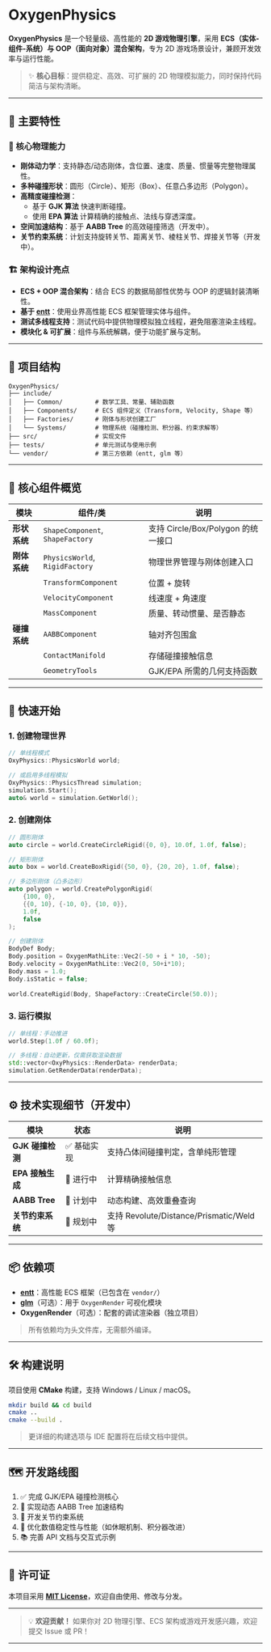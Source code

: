 ﻿
#  OxygenPhysics

**OxygenPhysics** 是一个轻量级、高性能的 **2D 游戏物理引擎**，采用 **ECS（实体-组件-系统）与 OOP（面向对象）混合架构**，专为 2D 游戏场景设计，兼顾开发效率与运行性能。

> ✨ **核心目标**：提供稳定、高效、可扩展的 2D 物理模拟能力，同时保持代码简洁与架构清晰。

---

## 🚀 主要特性

### 🔧 核心物理能力
- **刚体动力学**：支持静态/动态刚体，含位置、速度、质量、惯量等完整物理属性。
- **多种碰撞形状**：圆形（Circle）、矩形（Box）、任意凸多边形（Polygon）。
- **高精度碰撞检测**：
  - 基于 **GJK 算法** 快速判断碰撞。
  - 使用 **EPA 算法** 计算精确的接触点、法线与穿透深度。
- **空间加速结构**：基于 **AABB Tree** 的高效碰撞筛选（开发中）。
- **关节约束系统**：计划支持旋转关节、距离关节、棱柱关节、焊接关节等（开发中）。

### 🏗️ 架构设计亮点
- **ECS + OOP 混合架构**：结合 ECS 的数据局部性优势与 OOP 的逻辑封装清晰性。
- **基于 [entt](https://github.com/skypjack/entt)**：使用业界高性能 ECS 框架管理实体与组件。
- **测试多线程支持**：测试代码中提供物理模拟独立线程，避免阻塞渲染主线程。
- **模块化 & 可扩展**：组件与系统解耦，便于功能扩展与定制。

---

## 📂 项目结构

```text
OxygenPhysics/
├── include/
│   ├── Common/         # 数学工具、常量、辅助函数
│   ├── Components/     # ECS 组件定义（Transform, Velocity, Shape 等）
│   ├── Factories/      # 刚体与形状创建工厂
│   └── Systems/        # 物理系统（碰撞检测、积分器、约束求解等）
├── src/                # 实现文件
├── tests/              # 单元测试与使用示例
└── vendor/             # 第三方依赖（entt, glm 等）
```

---

## 🧩 核心组件概览

| 模块         | 组件/类                          | 说明                               |
| ------------ | -------------------------------- | ---------------------------------- |
| **形状系统** | `ShapeComponent`, `ShapeFactory` | 支持 Circle/Box/Polygon 的统一接口 |
| **刚体系统** | `PhysicsWorld`, `RigidFactory`   | 物理世界管理与刚体创建入口         |
|              | `TransformComponent`             | 位置 + 旋转                        |
|              | `VelocityComponent`              | 线速度 + 角速度                    |
|              | `MassComponent`                  | 质量、转动惯量、是否静态           |
| **碰撞系统** | `AABBComponent`                  | 轴对齐包围盒                       |
|              | `ContactManifold`                | 存储碰撞接触信息                   |
|              | `GeometryTools`                  | GJK/EPA 所需的几何支持函数         |

---

## 🧪 快速开始

### 1. 创建物理世界
```cpp
// 单线程模式
OxyPhysics::PhysicsWorld world;

// 或启用多线程模拟
OxyPhysics::PhysicsThread simulation;
simulation.Start();
auto& world = simulation.GetWorld();
```

### 2. 创建刚体
```cpp
// 圆形刚体
auto circle = world.CreateCircleRigid({0, 0}, 10.0f, 1.0f, false);

// 矩形刚体
auto box = world.CreateBoxRigid({50, 0}, {20, 20}, 1.0f, false);

// 多边形刚体（凸多边形）
auto polygon = world.CreatePolygonRigid(
    {100, 0},
    {{0, 10}, {-10, 0}, {10, 0}},
    1.0f,
    false
);

// 创建刚体
BodyDef Body;
Body.position = OxygenMathLite::Vec2(-50 + i * 10, -50);
Body.velocity = OxygenMathLite::Vec2(0, 50+i*10);
Body.mass = 1.0;
Body.isStatic = false;
        
world.CreateRigid(Body, ShapeFactory::CreateCircle(50.0));
```

### 3. 运行模拟
```cpp
// 单线程：手动推进
world.Step(1.0f / 60.0f);

// 多线程：自动更新，仅需获取渲染数据
std::vector<OxyPhysics::RenderData> renderData;
simulation.GetRenderData(renderData);
```

---

## ⚙️ 技术实现细节（开发中）

| 模块             | 状态       | 说明                                     |
| ---------------- | ---------- | ---------------------------------------- |
| **GJK 碰撞检测** | ✅ 基础实现 | 支持凸体间碰撞判定，含单纯形管理         |
| **EPA 接触生成** | 🚧 进行中   | 计算精确接触信息                         |
| **AABB Tree**    | 🚧 计划中   | 动态构建、高效重叠查询                   |
| **关节约束系统** | 🚧 规划中   | 支持 Revolute/Distance/Prismatic/Weld 等 |

---

## 📦 依赖项

- **[entt](https://github.com/skypjack/entt)**：高性能 ECS 框架（已包含在 `vendor/`）
- **[glm](https://github.com/g-truc/glm)**（可选）：用于 `OxygenRender` 可视化模块
- **OxygenRender**（可选）：配套的调试渲染器（独立项目）

> 所有依赖均为头文件库，无需额外编译。

---

## 🛠️ 构建说明

项目使用 **CMake** 构建，支持 Windows / Linux / macOS。

```bash
mkdir build && cd build
cmake ..
cmake --build .
```

> 更详细的构建选项与 IDE 配置将在后续文档中提供。

---

## 🗺️ 开发路线图

1. ✅ 完成 GJK/EPA 碰撞检测核心
2. 🚧 实现动态 AABB Tree 加速结构
3. 🚧 开发关节约束系统
4. 🚧 优化数值稳定性与性能（如休眠机制、积分器改进）
5. 📚 完善 API 文档与交互式示例

---

## 📄 许可证

本项目采用 **[MIT License](LICENSE)**，欢迎自由使用、修改与分发。

---

> 💡 **欢迎贡献！** 如果你对 2D 物理引擎、ECS 架构或游戏开发感兴趣，欢迎提交 Issue 或 PR！

---
